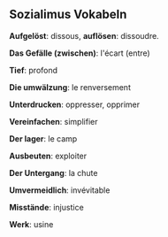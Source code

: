 ## Sozialimus Vokabeln

**Aufgelöst**: dissous, **auflösen**: dissoudre.

**Das Gefälle (zwischen)**: l'écart (entre)

**Tief**: profond

**Die umwälzung**: le renversement

**Unterdrucken**: oppresser, opprimer

**Vereinfachen**: simplifier

**Der lager**: le camp

**Ausbeuten**: exploiter

**Der Untergang**: la chute

**Umvermeidlich**: invévitable

**Misstände**: injustice

**Werk**: usine

